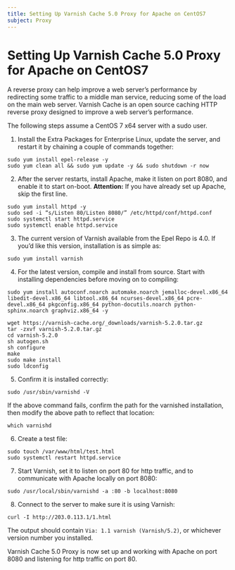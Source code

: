 ```yaml
---
title: Setting Up Varnish Cache 5.0 Proxy for Apache on CentOS7
subject: Proxy
---
```


# Setting Up Varnish Cache 5.0 Proxy for Apache on CentOS7

A reverse proxy can help improve a web server’s performance by redirecting some traffic to a middle man service, reducing some of the load on the main web server. Varnish Cache is an open source caching HTTP reverse proxy designed to improve a web server’s performance.

The following steps assume a CentOS 7 x64 server with a sudo user.
1. Install the Extra Packages for Enterprise Linux, update the server, and restart it by chaining a couple of commands together:
```shell
sudo yum install epel-release -y
sudo yum clean all && sudo yum update -y && sudo shutdown -r now
```
2. After the server restarts, install Apache, make it listen on port 8080, and enable it to start on-boot.
**Attention:** If you have already set up Apache, skip the first line.
```shell
sudo yum install httpd -y
sudo sed -i “s/Listen 80/Listen 8080/” /etc/httpd/conf/httpd.conf
sudo systemctl start httpd.service
sudo systemctl enable httpd.service
```
3. The current version of Varnish available from the Epel Repo is 4.0. If you’d like this version, installation is as simple as:
```shell
sudo yum install varnish
```
4. For the latest version, compile and install from source. Start with installing dependencies before moving on to compiling:
```shell
sudo yum install autoconf.noarch automake.noarch jemalloc-devel.x86_64 libedit-devel.x86_64 libtool.x86_64 ncurses-devel.x86_64 pcre-devel.x86_64 pkgconfig.x86_64 python-docutils.noarch python-sphinx.noarch graphviz.x86_64 -y
```
```shell
wget https://varnish-cache.org/_downloads/varnish-5.2.0.tar.gz
tar -zxvf varnish-5.2.0.tar.gz
cd varnish-5.2.0
sh autogen.sh
sh configure
make
sudo make install
sudo ldconfig
```
5. Confirm it is installed correctly:
```shell
sudo /usr/sbin/varnishd -V
```
   If the above command fails, confirm the path for the varnished installation, then modify the above path to reflect that location:
```shell
which varnishd
```
6. Create a test file:
```shell
sudo touch /var/www/html/test.html
sudo systemctl restart httpd.service
```
7. Start Varnish, set it to listen on port 80 for http traffic, and to communicate with Apache locally on port 8080:
```shell
sudo /usr/local/sbin/varnishd -a :80 -b localhost:8080
```
8. Connect to the server to make sure it is using Varnish:
```shell
curl -I http://203.0.113.1/1.html
```
   The output should contain `Via: 1.1 varnish (Varnish/5.2)`, or whichever version number you installed.

Varnish Cache 5.0 Proxy is now set up and working with Apache on port 8080 and listening for http traffic on port 80.
